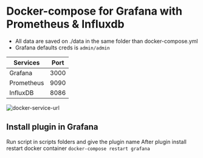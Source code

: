 # Docker-compose for Grafana with Prometheus & Influxdb

* All data are saved on ./data in the same folder than docker-compose.yml
* Grafana defaults creds is `admin/admin`

| Services   | Port |
|--|--|
| Grafana    | 3000 |
| Prometheus | 9090 |
| InfluxDB   | 8086 |

![docker-service-url](img/data/png)

## Install plugin in Grafana
Run script in scripts folders and give the plugin name
After plugin install restart docker container `docker-compose restart grafana`
